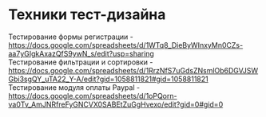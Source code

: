 # Техники тест-дизайна
Тестирование формы регистрации - https://docs.google.com/spreadsheets/d/1WTq8_DieByWInxyMn0CZs-aa7yGIgkAxazQfS9ywN_s/edit?usp=sharing  
Тестирование фильтрации и сортировки - https://docs.google.com/spreadsheets/d/1RrzNfS7uGdsZNsmlOb6DGVJSWGbi3sgQY_uTA22_Y-A/edit?gid=1058811821#gid=1058811821  
Тестирование модуля оплаты Paypal - https://docs.google.com/spreadsheets/d/1oPQorn-va0Tv_AmJNRfreFyGNCVX0SABEtZuGgHvexo/edit?gid=0#gid=0   
 

